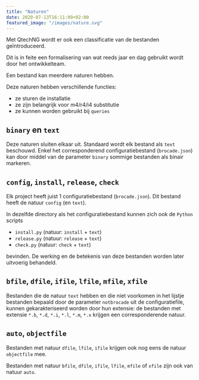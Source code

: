 ```yaml
---
title: "Naturen"
date: 2020-07-13T16:11:09+02:00
featured_image: "/images/nature.svg"
---
```


Met QtechNG wordt er ook een classificatie van de bestanden geïntroduceerd.

Dit is in feite een formalisering van wat reeds jaar en dag gebruikt wordt door het ontwikkelteam.

Een bestand kan meerdere naturen hebben.

Deze naturen hebben verschillende functies:

- ze sturen de installatie
- ze zijn belangrijk voor m4/r4/i4 substitutie
- ze kunnen worden gebruikt bij `queries`

## `binary` en `text`

Deze naturen sluiten elkaar uit. Standaard wordt elk bestand als `text` beschouwd. Enkel het corresponderend configuratiebestand (`brocade.json`) kan door middel van de parameter `binary` sommige bestanden als binair markeren.

## `config`, `install`, `release`, `check`

Elk project heeft juist 1 configuratiebestand (`brocade.json`). Dit bestand heeft de natuur `config` (en `text`).

In dezelfde directory als het configuratiebestand kunnen zich ook de `Python` scripts

- `install.py` (natuur: `install` + `text`)
- `release.py` (natuur: `release` + `text`)
- `check.py` (natuur: `check` + `text`)

bevinden. De werking en de betekenis van deze bestanden worden later uitvoerig behandeld.

## `bfile`, `dfile`, `ifile`, `lfile`, `mfile`, `xfile`

Bestanden die de natuur `text` hebben en die niet voorkomen in het lijstje bestanden bepaald door de parameter `notbrocade` uit de configuratiefile, kunnen gekarakteriseerd worden door hun extensie:
de bestanden met extensie `*.b`, `*.d`, `*.i`, `*.l`, `*.m`, `*.x` krijgen een corresponderende natuur.

## `auto`, `objectfile`

Bestanden met natuur `dfile`, `lfile`, `ifile` krijgen ook nog eens de natuur `objectfile` mee.

Bestanden met natuur `bfile`, `dfile`, `ifile`, `lfile`, `mfile` of `xfile` zijn ook van natuur `auto`.
